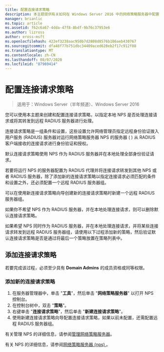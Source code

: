 ```yaml
---
title: 配置连接请求策略
description: 本主题提供有关如何在 Windows Server 2016 中的网络策略服务器中配置连接请求策略的信息。
manager: brianlic
ms.topic: article
ms.assetid: f62c6a67-4dda-47f8-8bdf-9b76c37953e6
ms.author: lizross
author: eross-msft
ms.openlocfilehash: 422ef3238aac950b7d2808d8576b186aeb430767
ms.sourcegitcommit: dfa48f77b751dbc34409aced628eb2f17c912f08
ms.translationtype: MT
ms.contentlocale: zh-CN
ms.lasthandoff: 08/07/2020
ms.locfileid: "87969414"
---
```

# <a name="configure-connection-request-policies"></a>配置连接请求策略

>适用于：Windows Server（半年频道）、Windows Server 2016

您可以使用本主题来创建和配置连接请求策略，以指定本地 NPS 是否处理连接请求或将其转发到远程 RADIUS 服务器进行处理。

连接请求策略是一组条件和设置，这些设置允许网络管理员指定远程身份验证拨入用户服务 (RADIUS) 服务器对运行网络策略服务器 NPS 的服务器 \( \) 从 RADIUS 客户端接收的连接请求进行身份验证和授权。

默认连接请求策略使用 NPS 作为 RADIUS 服务器并在本地处理全部身份验证请求。

若要将运行 NPS 的服务器配置为 RADIUS 代理并将连接请求转发到其他 NPS 或者 RADIUS 服务器，除了添加新的连接请求策略以指定连接请求必须匹配的条件和设置之外，还必须配置一个远程 RADIUS 服务器组。

可以在使用新连接请求策略向导创建新的连接请求策略时新建一个远程 RADIUS 服务器组。

如果你不希望 NPS 作为 RADIUS 服务器，并在本地处理连接请求，则可以删除默认连接请求策略。

如果希望 NPS 同时作为 RADIUS 服务器，并在本地处理连接请求，并将某些连接请求转发到远程 RADIUS 服务器组，请使用以下过程添加新的策略，然后验证默认连接请求策略是否是通过将最后一个策略放置在策略列表中。

## <a name="add-a-connection-request-policy"></a>添加连接请求策略

若要完成该过程，必须至少具有 **Domain Admins** 的成员资格或同等权限。

### <a name="to-add-a-new-connection-request-policy"></a>添加新的连接请求策略

1. 在服务器管理器中，单击 "**工具**"，然后单击 "**网络策略服务器**" 以打开 NPS 控制台。
2. 在控制台树中，双击 "**策略**"。
3. 右键单击 "**连接请求策略**"，然后单击 "**新建连接请求策略**"。
4. 使用新建连接请求策略向导配置连接请求策略，如果以前未配置，还需配置远程 RADIUS 服务器组。


有关管理 NPS 的详细信息，请参阅[管理网络策略服务器](nps-manage-top.md)。

有关 NPS 的详细信息，请参阅[网络策略服务器 (nps) ](nps-top.md)。

